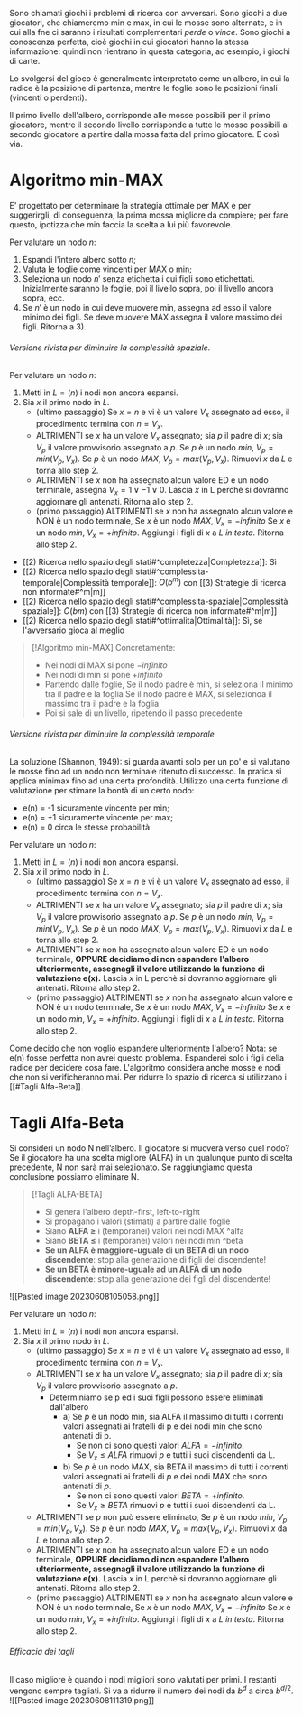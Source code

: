 Sono chiamati giochi i problemi di ricerca con avversari.
Sono giochi a due giocatori, che chiameremo min e max, in cui le mosse sono alternate, e in cui alla fne ci saranno i risultati complementari *perde* o *vince*.
Sono giochi a conoscenza perfetta, cioè giochi in cui giocatori hanno la stessa informazione: quindi non rientrano in questa categoria, ad esempio, i giochi di carte.

Lo svolgersi del gioco è generalmente interpretato come un albero, in cui la radice è la posizione di partenza, mentre le foglie sono le posizioni finali (vincenti o perdenti).

Il primo livello dell'albero, corrisponde alle mosse possibili per il primo giocatore, mentre il secondo livello corrisponde a tutte le mosse possibili al secondo giocatore a partire dalla mossa fatta dal primo giocatore. E così via.

# Algoritmo min-MAX

E' progettato per determinare la strategia ottimale per MAX e per suggerirgli, di conseguenza, la prima mossa migliore da compiere; per fare questo, ipotizza che min faccia la scelta a lui più favorevole.

Per valutare un nodo $n$:
1) Espandi l'intero albero sotto $n$;
2) Valuta le foglie come vincenti per MAX o min;
3) Seleziona un nodo $n'$ senza etichetta i cui figli sono etichettati. Inizialmente saranno le foglie, poi il livello sopra, poi il livello ancora sopra, ecc. 
4) Se $n'$ è un nodo in cui deve muovere min, assegna ad esso il valore minimo dei figli. Se deve muovere MAX assegna il valore massimo dei figli. Ritorna a 3).

###### Versione rivista per diminuire la complessità spaziale.
Per valutare un nodo $n$:
1) Metti in $L = (n)$ i nodi non ancora espansi.
2) Sia $x$ il primo nodo in $L$. 
	-  (ultimo passaggio) Se $x = n$ e vi è un valore $V_x$ assegnato ad esso, il procedimento termina con $n=V_x$.
	- ALTRIMENTI se $x$ ha un valore $V_x$ assegnato; sia $p$ il padre di $x$; sia $V_p$ il valore provvisorio assegnato a $p$. 
	  Se $p$ è un nodo *min*, $V_p= min(V_p,V_x)$.
	  Se $p$ è un nodo *MAX*, $V_p=max(V_p,V_x)$. 
	  Rimuovi $x$ da $L$ e torna allo step 2.
	- ALTRIMENTI se $x$ non ha assegnato alcun valore ED è un nodo terminale, assegna $V_x = 1 \lor -1 \lor 0$. 
	  Lascia $x$ in L perchè si dovranno aggiornare gli antenati.
	  Ritorna allo step 2. 
	- (primo passaggio) ALTRIMENTI se $x$ non ha assegnato alcun valore e NON è un nodo terminale, 
	  Se $x$ è un nodo *MAX*, $V_x = -infinito$
	  Se $x$ è un nodo *min*, $V_x = +infinito$. 
	  Aggiungi i figli di $x$ a $L$ *in testa*.
	  Ritorna allo step 2.

- [[2) Ricerca nello spazio degli stati#^completezza|Completezza]]: Sì
- [[2) Ricerca nello spazio degli stati#^complessita-temporale|Complessità temporale]]:  $O(b^{m})$ con [[3) Strategie di ricerca non informate#^m|m]]
- [[2) Ricerca nello spazio degli stati#^complessita-spaziale|Complessità spaziale]]:  $O(b m)$ con [[3) Strategie di ricerca non informate#^m|m]]
- [[2) Ricerca nello spazio degli stati#^ottimalita|Ottimalità]]: Sì, se l'avversario gioca al meglio


> [!Algoritmo min-MAX]
> Concretamente:
> - Nei nodi di MAX si pone $-infinito$
> - Nei nodi di min si pone $+infinito$
> - Partendo dalle foglie,
>   Se il nodo padre è min, si seleziona il minimo tra il padre e la foglia
>   Se il nodo padre è MAX, si selezionoa il massimo tra il padre e la foglia
> - Poi si sale di un livello, ripetendo il passo precedente


###### Versione rivista per diminuire la complessità temporale
La soluzione (Shannon, 1949): si guarda avanti solo per un po' e si valutano le mosse fino ad un nodo non terminale ritenuto di successo. In pratica si applica minimax fino ad una certa profondità. Utilizzo una certa funzione di valutazione per stimare la bontà di un certo nodo:
- e(n) = -1 sicuramente vincente per min; 
- e(n) = +1 sicuramente vincente per max; 
- e(n) = 0 circa le stesse probabilità

Per valutare un nodo $n$:
1) Metti in $L = (n)$ i nodi non ancora espansi.
2) Sia $x$ il primo nodo in $L$. 
	-  (ultimo passaggio) Se $x = n$ e vi è un valore $V_x$ assegnato ad esso, il procedimento termina con $n=V_x$.
	- ALTRIMENTI se $x$ ha un valore $V_x$ assegnato; sia $p$ il padre di $x$; sia $V_p$ il valore provvisorio assegnato a $p$. 
	  Se $p$ è un nodo *min*, $V_p= min(V_p,V_x)$.
	  Se $p$ è un nodo *MAX*, $V_p=max(V_p,V_x)$. 
	  Rimuovi $x$ da $L$ e torna allo step 2.
	- ALTRIMENTI se $x$ non ha assegnato alcun valore ED è un nodo terminale, **OPPURE decidiamo di non espandere l'albero ulteriormente, assegnagli il valore utilizzando la funzione di valutazione e(x).**
	  Lascia $x$ in L perchè si dovranno aggiornare gli antenati.
	  Ritorna allo step 2. 
	- (primo passaggio) ALTRIMENTI se $x$ non ha assegnato alcun valore e NON è un nodo terminale, 
	  Se $x$ è un nodo *MAX*, $V_x = -infinito$
	  Se $x$ è un nodo *min*, $V_x = +infinito$. 
	  Aggiungi i figli di $x$ a $L$ *in testa*.
	  Ritorna allo step 2.

Come decido che non voglio espandere ulteriormente l'albero?
Nota: se e(n) fosse perfetta non avrei questo problema. Espanderei solo i figli della radice per decidere cosa fare.
L'algoritmo considera anche mosse e nodi che non si verificheranno mai. Per ridurre lo spazio di ricerca si utilizzano i [[#Tagli Alfa-Beta]].

# Tagli Alfa-Beta
Si consideri un nodo N nell’albero. Il giocatore si muoverà verso quel nodo? Se il giocatore ha una scelta migliore (ALFA) in un qualunque punto di scelta precedente, N non sarà mai selezionato. Se raggiungiamo questa conclusione possiamo eliminare N.

> [!Tagli ALFA-BETA]
> - Si genera l'albero depth-first, left-to-right
> - Si propagano i valori (stimati) a partire dalle foglie
> - Siano **ALFA $\ge$** i (temporanei) valori nei nodi MAX ^alfa
> - Siano **BETA $\le$** i (temporanei) valori nei nodi min ^beta
> - **Se un ALFA è maggiore-uguale di un BETA di un nodo discendente**: stop alla generazione di figli del discendente!
> - **Se un BETA è minore-uguale ad un ALFA di un nodo discendente**: stop alla generazione dei figli del discendente!

![[Pasted image 20230608105058.png]]


Per valutare un nodo $n$:
1) Metti in $L = (n)$ i nodi non ancora espansi.
2) Sia $x$ il primo nodo in $L$. 
	-  (ultimo passaggio) Se $x = n$ e vi è un valore $V_x$ assegnato ad esso, il procedimento termina con $n=V_x$.
	- ALTRIMENTI se $x$ ha un valore $V_x$ assegnato; sia $p$ il padre di $x$; sia $V_p$ il valore provvisorio assegnato a $p$.
		- Determiniamo se p ed i suoi figli possono essere eliminati dall'albero
			- a) Se $p$ è un nodo min, sia ALFA il massimo di tutti i correnti valori assegnati ai fratelli di p e dei nodi min che sono antenati di p.
				- Se non ci sono questi valori $ALFA = -infinito$.
				- Se $V_x \le ALFA$ rimuovi $p$ e tutti i suoi discendenti da L.
			- b) Se $p$ è un nodo MAX, sia BETA il massimo di tutti i correnti valori assegnati ai fratelli di $p$ e dei nodi MAX che sono antenati di $p$.
				- Se non ci sono questi valori $BETA = +infinito$.
				- Se $V_x \ge BETA$ rimuovi $p$ e tutti i suoi discendenti da L.  
	- ALTRIMENTI se $p$ non può essere eliminato, 
	  Se $p$ è un nodo *min*, $V_p= min(V_p,V_x)$.
	  Se $p$ è un nodo *MAX*, $V_p=max(V_p,V_x)$. 
	  Rimuovi $x$ da $L$ e torna allo step 2.
	-  ALTRIMENTI se $x$ non ha assegnato alcun valore ED è un nodo terminale, **OPPURE decidiamo di non espandere l'albero ulteriormente, assegnagli il valore utilizzando la funzione di valutazione e(x).**
	  Lascia $x$ in L perchè si dovranno aggiornare gli antenati.
	  Ritorna allo step 2. 
	- (primo passaggio) ALTRIMENTI se $x$ non ha assegnato alcun valore e NON è un nodo terminale, 
	  Se $x$ è un nodo *MAX*, $V_x = -infinito$
	  Se $x$ è un nodo *min*, $V_x = +infinito$. 
	  Aggiungi i figli di $x$ a $L$ *in testa*.
	  Ritorna allo step 2.

###### Efficacia dei tagli
Il caso migliore è quando i nodi migliori sono valutati per primi. I restanti vengono sempre tagliati. Si va a ridurre il numero dei nodi da $b^d$ a circa $b^{d/2}$.
![[Pasted image 20230608111319.png]]
